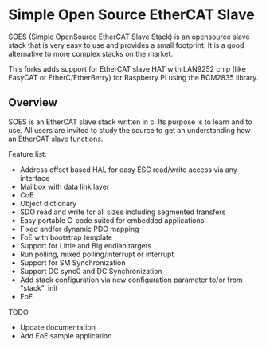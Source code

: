 Simple Open Source EtherCAT Slave
====
SOES (Simple OpenSource EtherCAT Slave Stack) is an opensource slave
stack that is very easy to use and provides a small footprint. It is a
good alternative to more complex stacks on the market.

This forks adds support for EtherCAT slave HAT with LAN9252 chip (like EasyCAT or EtherC/EtherBerry) for Raspberry PI using the BCM2835 library.

Overview
----
SOES is an EtherCAT slave stack written in c. Its purpose is to learn and
to use. All users are invited to study the source to get an understanding
how an EtherCAT slave functions.

Feature list:
 - Address offset based HAL for easy ESC read/write access via any
   interface
 - Mailbox with data link layer
 - CoE
 - Object dictionary
 - SDO read and write for all sizes including segmented transfers
 - Easy portable C-code suited for embedded applications
 - Fixed and/or dynamic PDO mapping
 - FoE with bootstrap template
 - Support for Little and Big endian targets
 - Run polling, mixed polling/interrupt or interrupt
 - Support for SM Synchronization 
 - Support DC sync0 and DC Synchronization
 - Add stack configuration via new configuration parameter to/or from 
   "stack"_init
 - EoE

TODO
 - Update documentation
 - Add EoE sample application
